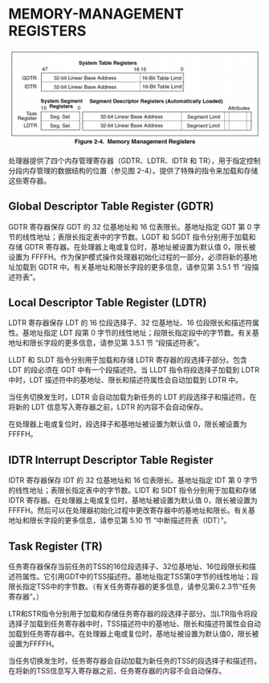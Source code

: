 # MEMORY-MANAGEMENT REGISTERS

![](/static/images/2502/p024.png)

处理器提供了四个内存管理寄存器（GDTR、LDTR、IDTR 和 TR），用于指定控制分段内存管理的数据结构的位置（参见图 2-4）。提供了特殊的指令来加载和存储这些寄存器。

## Global Descriptor Table Register (GDTR)

GDTR 寄存器保存 GDT 的 32 位基地址和 16 位表限长。基地址指定 GDT 第 0 字节的线性地址；表限长指定表中的字节数。LGDT 和 SGDT 指令分别用于加载和存储 GDTR 寄存器。在处理器上电或复位时，基地址被设置为默认值 0，限长被设置为 FFFFH。作为保护模式操作处理器初始化过程的一部分，必须将新的基地址加载到 GDTR 中。有关基地址和限长字段的更多信息，请参见第 3.5.1 节 “段描述符表”。

## Local Descriptor Table Register (LDTR)

LDTR 寄存器保存 LDT 的 16 位段选择子、32 位基地址、16 位段限长和描述符属性。基地址指定 LDT 段第 0 字节的线性地址；段限长指定段中的字节数。有关基地址和限长字段的更多信息，请参见第 3.5.1 节 “段描述符表”。

LLDT 和 SLDT 指令分别用于加载和存储 LDTR 寄存器的段选择子部分。包含 LDT 的段必须在 GDT 中有一个段描述符。当 LLDT 指令将段选择子加载到 LDTR 中时，LDT 描述符中的基地址、限长和描述符属性会自动加载到 LDTR 中。

当任务切换发生时，LDTR 会自动加载为新任务的 LDT 的段选择子和描述符。在将新的 LDT 信息写入寄存器之前，LDTR 的内容不会自动保存。

在处理器上电或复位时，段选择子和基地址被设置为默认值 0，限长被设置为 FFFFH。

## IDTR Interrupt Descriptor Table Register

IDTR 寄存器保存 IDT 的 32 位基地址和 16 位表限长。基地址指定 IDT 第 0 字节的线性地址；表限长指定表中的字节数。LIDT 和 SIDT 指令分别用于加载和存储 IDTR 寄存器。在处理器上电或复位时，基地址被设置为默认值 0，限长被设置为 FFFFH。然后可以在处理器初始化过程中更改寄存器中的基地址和限长。有关基地址和限长字段的更多信息，请参见第 5.10 节 “中断描述符表（IDT）”。

## Task Register (TR)

任务寄存器保存当前任务的TSS的16位段选择子、32位基地址、16位段限长和描述符属性。它引用GDT中的TSS描述符。基地址指定TSS第0字节的线性地址；段限长指定TSS中的字节数。（有关任务寄存器的更多信息，请参见第6.2.3节“任务寄存器”。）  

LTR和STR指令分别用于加载和存储任务寄存器的段选择子部分。当LTR指令将段选择子加载到任务寄存器中时，TSS描述符中的基地址、限长和描述符属性会自动加载到任务寄存器中。在处理器上电或复位时，基地址被设置为默认值0，限长被设置为FFFFH。  

当任务切换发生时，任务寄存器会自动加载为新任务的TSS的段选择子和描述符。在将新的TSS信息写入寄存器之前，任务寄存器的内容不会自动保存。
